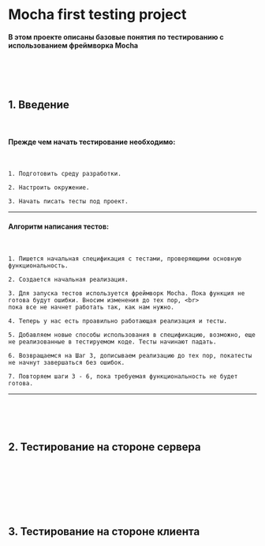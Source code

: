 # Mocha first testing project
#### В этом проекте описаны базовые понятия по тестированию с использованием фреймворка Mocha
<br><br><br>



## 1. Введение
<br>

#### Прежде чем начать тестирование необходимо:
<br>

    1. Подготовить среду разработки. 
   
    2. Настроить окружение. 
    
    3. Начать писать тесты под проект. 
<hr>

#### Алгоритм написания тестов:
<br>

    1. Пишется начальная спецификация с тестами, проверяющими основную функциональность.

    2. Создается начальная реализация.

    3. Для запуска тестов используется фреймворк Mocha. Пока функция не готова будут ошибки. Вносим изменения до тех пор, <br>
    пока все не начнет работать так, как нам нужно.

    4. Теперь у нас есть проавильно работающая реализация и тесты.

    5. Добавляем новые способы использования в спецификацию, возможно, еще не реализованные в тестируемом коде. Тесты начинают падать.

    6. Возвращаемся на Шаг 3, дописываем реализацию до тех пор, покатесты не начнут завершаться без ошибок.

    7. Повторяем шаги 3 - 6, пока требуемая функциональность не будет готова.
<hr>  

<br><br><br>
## 2. Тестирование на стороне сервера
<br><br>








<br><br><br>
## 3. Тестирование на стороне клиента
<br><br>